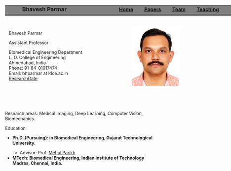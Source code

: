 <html>
<meta name="Keyword" content="Bhavesh Parmar">

<head>
<title>Bhavesh Parmar @ L. D. College of Engineering</title>
<link rel="stylesheet" type="text/css" href="./mycss_github.css" >
</head>

<body class="Palatino">
<div style="position: fixed; top: 0">
	<table style="align:center; width:100%; height:36px; font-size:18px; font-weight:bold; background-color:gray" >
		<tr> 
	<td style="width:10%" ></td><td width="72%">Bhavesh Parmar</td>
	<td style="font-size:16px"><a href="./index.md">Home</a></td>
	<td style="width:3%"></td>
	<td style="font-size:16px"><a href="./papers1.html">Papers</a></td>
	<td style="width:3%"></td>
	<td style="font-size:16px"><a href="./team1.html">Team</a></td>
	<td style="width:3%"></td>
	<td style="font-size:16px"><a href="./teaching1.html">Teaching</a></td>
	<td style="width:6%"></td>
		</tr>
	</table>
</div>

<div style="height: 36px"></div>

<!-- The page starts from here -->


<div style="width: 800px;
            height: 260px;
            margin-left: 12px;
            display:flex;
            display: -webkit-flex;">
<div style="-webkit-flex: 1;
            flex: 1;
            width: 600px;">
<p class="larger">Bhavesh Parmar<br></p>
	<p>Assistant Professor</p>
	<p>Biomedical Engineering Department<br>
	L. D. College of Engineering<br>
	Ahmedabad, India<br>Phone: 91-84-01017474<br>
	Email: bhparmar at ldce.ac.in<br>
	<a href="https://www.researchgate.net/profile/bhparmar">ResearchGate</a></p>
</div>
<div style="width: 180px;
            -webkit-flex: 1;
            flex: 1;"> 
<img src="me.jpg" height="200px">
</div>
</div>

<p><span class="larger">Research areas</span>: Medical Imaging, Deep Learning, Computer Vision, Biomechanics.</p>

<p class="larger">Education</p>
<ul>
<li><b>Ph.D. (Pursuing): in Biomedical Engineering, Gujarat Technological University.</b></li>
	<ul>
	<li>Advisor: Prof. <a href="http://xxx.html">Mehul Parikh</a></li>
<!--	<li>Thesis: thesis title [<a href="files/xxx.pdf">Dissertation</a>]</li> -->
	</ul>

<li><b>MTech: Biomedical Engineering, Indian Institute of Technology Madras, Chennai, India.</b></li>
</ul>

<p>&nbsp; </p>

</body>
</html>
